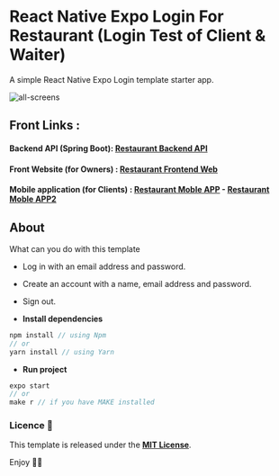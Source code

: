 # React Native Expo Login For Restaurant (Login Test of Client & Waiter)

A simple React Native Expo Login template starter app.

![all-screens](screenshots/all-screens.png)

## Front Links :
  #### Backend API (Spring Boot): [Restaurant Backend API](https://github.com/AkramLok/restaurant-backend-pfa)
  #### Front Website (for Owners) : [Restaurant Frontend Web](https://github.com/AkramLok/restaurant-frontend-web-pfa)
  #### Mobile application (for Clients) : [Restaurant Moble APP](https://github.com/AkramLok/restaurant-mobile-pfa) - [Restaurant Moble APP2](https://github.com/oussama-krittel/pfa-client-mobile-app )
  

## About 

What can you do with this template

- Log in with an email address and password.
- Create an account with a name, email address and password.
- Sign out.

- **Install dependencies**

```js
npm install // using Npm
// or
yarn install // using Yarn
```

- **Run project**

```js
expo start
// or
make r // if you have MAKE installed
```

### Licence 🚨

This template is released under the **[MIT License](LICENSE.md)**.

Enjoy ✌🏽

